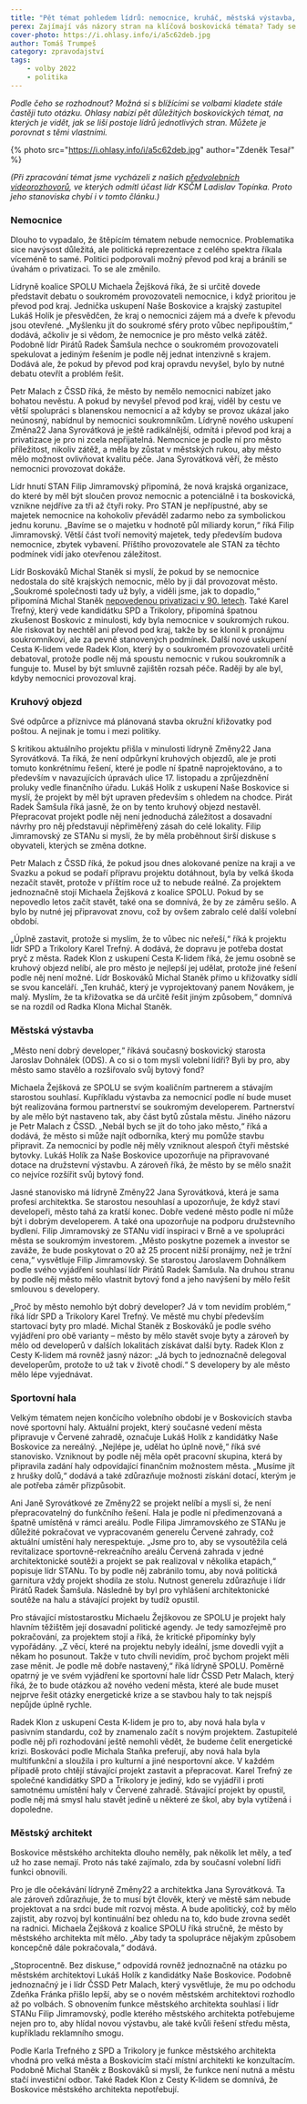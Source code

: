 ```yaml
---
title: "Pět témat pohledem lídrů: nemocnice, kruháč, městská výstavba, sportovní hala a městský architekt"
perex: Zajímají vás názory stran na klíčová boskovická témata? Tady se je dozvíte!
cover-photo: https://i.ohlasy.info/i/a5c62deb.jpg
author: Tomáš Trumpeš
category: zpravodajství
tags:
    - volby 2022
    - politika
---
```


*Podle čeho se rozhodnout? Možná si s blížícími se volbami kladete stále častěji tuto otázku. Ohlasy nabízí pět důležitých boskovických témat, na kterých je vidět, jak se liší postoje lídrů jednotlivých stran. Můžete je porovnat s těmi vlastními.*

{% photo src="https://i.ohlasy.info/i/a5c62deb.jpg" author="Zdeněk Tesař" %}

*(Při zpracování témat jsme vycházeli z našich [předvolebních videorozhovorů](https://volby.ohlasy.info/), ve kterých odmítl účast lídr KSČM Ladislav Topínka. Proto jeho stanoviska chybí i v tomto článku.)*

### Nemocnice

Dlouho to vypadalo, že štěpícím tématem nebude nemocnice. Problematika sice navýsost důležitá, ale politická reprezentace z celého spektra říkala víceméně to samé. Politici podporovali možný převod pod kraj a bránili se úvahám o privatizaci. To se ale změnilo.

Lídryně koalice SPOLU Michaela Žejšková říká, že si určitě dovede představit debatu o soukromém provozovateli nemocnice, i když prioritou je převod pod kraj. Jednička uskupení Naše Boskovice a krajský zastupitel Lukáš Holík je přesvědčen, že kraj o nemocnici zájem má a dveře k převodu jsou otevřené. „Myšlenku jít do soukromé sféry proto vůbec nepřipouštím,“ dodává, ačkoliv je si vědom, že nemocnice je pro město velká zátěž. Podobně lídr Pirátů Radek Šamšula nechce o soukromém provozovateli spekulovat a jediným řešením je podle něj jednat intenzivně s krajem. Dodává ale, že pokud by převod pod kraj opravdu nevyšel, bylo by nutné debatu otevřít a problém řešit.

Petr Malach z ČSSD říká, že město by nemělo nemocnici nabízet jako bohatou nevěstu. A pokud by nevyšel převod pod kraj, viděl by cestu ve větší spolupráci s blanenskou nemocnicí a až kdyby se provoz ukázal jako neúnosný, nabídnul by nemocnici soukromníkům. Lídryně nového uskupení Změna22 Jana Syrovátková je ještě radikálnější, odmítá i převod pod kraj a privatizace je pro ni zcela nepřijatelná. Nemocnice je podle ní pro město příležitost, nikoliv zátěž, a měla by zůstat v městských rukou, aby město mělo možnost ovlivňovat kvalitu péče. Jana Syrovátková věří, že město nemocnici provozovat dokáže.

Lídr hnutí STAN Filip Jimramovský připomíná, že nová krajská organizace, do které by měl být sloučen provoz nemocnic a potenciálně i ta boskovická, vznikne nejdříve za tři až čtyři roky. Pro STAN je nepřípustné, aby se majetek nemocnice na kohokoliv převáděl zadarmo nebo za symbolickou jednu korunu. „Bavíme se o majetku v hodnotě půl miliardy korun,“ říká Filip Jimramovský. Větší část tvoří nemovitý majetek, tedy především budova nemocnice, zbytek vybavení. Příštího provozovatele ale STAN za těchto podmínek vidí jako otevřenou záležitost.

Lídr Boskováků Michal Staněk si myslí, že pokud by se nemocnice nedostala do sítě krajských nemocnic, mělo by ji dál provozovat město. „Soukromé společnosti tady už byly, a viděli jsme, jak to dopadlo,“ připomíná Michal Staněk [nepovedenou privatizaci v 90. letech](https://ohlasy.info/clanky/2018/05/vznik-nemocnice.html). Také Karel Trefný, který vede kandidátku SPD a Trikolory, připomíná špatnou zkušenost Boskovic z minulosti, kdy byla nemocnice v soukromých rukou. Ale riskovat by nechtěl ani převod pod kraj, takže by se klonil k pronájmu soukromníkovi, ale za pevně stanovených podmínek. Další nové uskupení Cesta K-lidem vede Radek Klon, který by o soukromém provozovateli určitě debatoval, protože podle něj má spoustu nemocnic v rukou soukromník a funguje to. Musel by být smluvně zajištěn rozsah péče. Raději by ale byl, kdyby nemocnici provozoval kraj. 

### Kruhový objezd

Své odpůrce a příznivce má plánovaná stavba okružní křižovatky pod poštou. A nejinak je tomu i mezi politiky. 

S kritikou aktuálního projektu přišla v minulosti lídryně Změny22 Jana Syrovátková. Ta říká, že není odpůrkyní kruhových objezdů, ale je proti tomuto konkrétnímu řešení, které je podle ní špatně naprojektováno, a to především v navazujících úpravách ulice 17. listopadu a zprůjezdnění proluky vedle finančního úřadu. Lukáš Holík z uskupení Naše Boskovice si myslí, že projekt by měl být upraven především s ohledem na chodce. Pirát Radek Šamšula říká jasně, že on by tento kruhový objezd nestavěl. Přepracovat projekt podle něj není jednoduchá záležitost a dosavadní návrhy pro něj představují něpřiměřený zásah do celé lokality. Filip Jimramovský ze STANu si myslí, že by měla proběhnout širší diskuse s obyvateli, kterých se změna dotkne. 

Petr Malach z ČSSD říká, že pokud jsou dnes alokované peníze na kraji a ve Svazku a pokud se podaří přípravu projektu dotáhnout, byla by velká škoda nezačít stavět, protože v příštím roce už to nebude reálné. Za projektem jednoznačně stojí Michaela Žejšková z koalice SPOLU. Pokud by se nepovedlo letos začít stavět, také ona se domnívá, že by ze záměru sešlo. A bylo by nutné jej připravovat znovu, což by ovšem zabralo celé další volební období.

„Úplně zastavit, protože si myslím, že to vůbec nic neřeší,“ říká k projektu lídr SPD a Trikolory Karel Trefný. A dodává, že dopravu je potřeba dostat pryč z města. Radek Klon z uskupení Cesta K-lidem říká, že jemu osobně se kruhový objezd nelíbí, ale pro město je nejlepší jej udělat, protože jiné řešení podle něj není možné. Lídr Boskováků Michal Staněk přímo u křižovatky sídlí se svou kanceláří. „Ten kruháč, který je vyprojektovaný panem Novákem, je malý. Myslím, že ta křižovatka se dá určitě řešit jiným způsobem,“ domnívá se na rozdíl od Radka Klona Michal Staněk.

### Městská výstavba

„Město není dobrý developer,“ říkává současný boskovický starosta Jaroslav Dohnálek (ODS). A co si o tom myslí volební lídři? Byli by pro, aby město samo stavělo a rozšiřovalo svůj bytový fond? 

Michaela Žejšková ze SPOLU se svým koaličním partnerem a stávajím starostou souhlasí. Kupříkladu výstavba za nemocnicí podle ní bude muset být realizována formou partnerství se soukromým developerem. Partnerství by ale mělo být nastaveno tak, aby část bytů zůstala městu. Jiného názoru je Petr Malach z ČSSD. „Nebál bych se jít do toho jako město,“ říká a dodává, že město si může najít odborníka, který mu pomůže stavbu připravit. Za nemocnicí by podle něj měly vzniknout alespoň čtyři městské bytovky. Lukáš Holík za Naše Boskovice upozorňuje na připravované dotace na družstevní výstavbu. A zároveň říká, že město by se mělo snažit co nejvíce rozšířit svůj bytový fond. 

Jasné stanovisko má lídryně Změny22 Jana Syrovátková, která je sama profesí architektka. Se starostou nesouhlasí a upozorňuje, že když staví developeři, město tahá za kratší konec. Dobře vedené město podle ní může být i dobrým developerem. A také ona upozorňuje na podporu družstevního bydlení. Filip Jimramovský ze STANu vidí inspiraci v Brně a ve spolupráci města se soukromým investorem. „Město poskytne pozemek a investor se zaváže, že bude poskytovat o 20 až 25 procent nižší pronájmy, než je tržní cena,“ vysvětluje Filip Jimramovský. Se starostou Jaroslavem Dohnálkem podle svého vyjádření souhlasí lídr Pirátů Radek Šamšula. Na druhou stranu by podle něj město mělo vlastnit bytový fond a jeho navýšení by mělo řešit smlouvou s developery.

„Proč by město nemohlo být dobrý developer? Já v tom nevidím problém,“ říká lídr SPD a Trikolory Karel Trefný. Ve městě mu chybí především startovací byty pro mladé. Michal Staněk z Boskováků je podle svého vyjádření pro obě varianty – město by mělo stavět svoje byty a zároveň by mělo od developerů v dalších lokalitách získávat další byty. Radek Klon z Cesty K-lidem má rovněž jasný názor: „Já bych to jednoznačně delegoval developerům, protože to už tak v životě chodí.“ S developery by ale město mělo lépe vyjednávat.

### Sportovní hala

Velkým tématem nejen končícího volebního období je v Boskovicích stavba nové sportovní haly. Aktuální projekt, který současné vedení města připravuje v Červené zahradě, označuje Lukáš Holík z kandidátky Naše Boskovice za nereálný. „Nejlépe je, udělat ho úplně nově,“ říká své stanovisko. Vzniknout by podle něj měla opět pracovní skupina, která by připravila zadání haly odpovídající finančním možnostem města. „Musíme jít z hrušky dolů,“ dodává a také zdůrazňuje možnosti získání dotací, kterým je ale potřeba záměr přizpůsobit.

Ani Janě Syrovátkové ze Změny22 se projekt nelíbí a myslí si, že není přepracovatelný do funkčního řešení. Hala je podle ní předimenzovaná a špatně umístěná v rámci areálu. Podle Filipa Jimramovského ze STANu je důležité pokračovat ve vypracovaném generelu Červené zahrady, což aktuální umístění haly nerespektuje. „Jsme pro to, aby se vysoutěžila celá revitalizace sportovně-rekreačního areálu Červená zahrada v jedné architektonické soutěži a projekt se pak realizoval v několika etapách,“ popisuje lídr STANu. To by podle něj zabránilo tomu, aby nová politická garnitura vždy projekt shodila ze stolu. Nutnost generelu zdůrazňuje i lídr Pirátů Radek Šamšula. Následně by byl pro vyhlášení architektonické soutěže na halu a stávající projekt by tudíž opustil.

Pro stávající místostarostku Michaelu Žejškovou ze SPOLU je projekt haly hlavním těžištěm její dosavadní politické agendy. Je tedy samozřejmě pro pokračování, za projektem stojí a říká, že kritické připomínky byly vypořádány. „Z věcí, které na projektu nebyly ideální, jsme dovedli vyjít a někam ho posunout. Takže v tuto chvíli nevidím, proč bychom projekt měli zase měnit. Je podle mě dobře nastavený,“ říká lídryně SPOLU. Poměrně opatrný je ve svém vyjádření ke sportovní hale lídr ČSSD Petr Malach, který říká, že to bude otázkou až nového vedení města, které ale bude muset nejprve řešit otázky energetické krize a se stavbou haly to tak nejspíš nepůjde úplně rychle.

Radek Klon z uskupení Cesta K-lidem je pro to, aby nová hala byla v pasivním standardu, což by znamenalo začít s novým projektem. Zastupitelé podle něj při rozhodování ještě nemohli vědět, že budeme čelit energetické krizi. Boskováci podle Michala Staňka preferují, aby nová hala byla multifunkční a sloužila i pro kulturní a jiné nesportovní akce. V každém případě proto chtějí stávající projekt zastavit a přepracovat. Karel Trefný ze společné kandidátky SPD a Trikolory je jediný, kdo se vyjádřil i proti samotnému umístění haly v Červené zahradě. Stávající projekt by opustil, podle něj má smysl halu stavět jedině u některé ze škol, aby byla vytížená i dopoledne.

### Městský architekt

Boskovice městského architekta dlouho neměly, pak několik let měly, a teď už ho zase nemají. Proto nás také zajímalo, zda by současní volební lídři funkci obnovili.

Pro je dle očekávání lídryně Změny22 a architektka Jana Syrovátková. Ta ale zároveň zdůrazňuje, že to musí být člověk, který ve městě sám nebude projektovat a na srdci bude mít rozvoj města. A bude apolitický, což by mělo zajistit, aby rozvoj byl kontinuální bez ohledu na to, kdo bude zrovna sedět na radnici. Michaela Žejšková z koalice SPOLU říká stručně, že město by městského architekta mít mělo. „Aby tady ta spolupráce nějakým způsobem koncepčně dále pokračovala,“ dodává. 

„Stoprocentně. Bez diskuse,“ odpovídá rovněž jednoznačně na otázku po městském architektovi Lukáš Holík z kandidátky Naše Boskovice. Podobně jednoznačný je i lídr ČSSD Petr Malach, který vysvětluje, že mu po odchodu Zdeňka Fránka přišlo lepší, aby se o novém městském architektovi rozhodlo až po volbách. S obnovením funkce městského architekta souhlasí i lídr STANu Filip Jimramovský, podle kterého městského architekta potřebujeme nejen pro to, aby hlídal novou výstavbu, ale také kvůli řešení středu města, kupříkladu reklamního smogu.

Podle Karla Trefného z SPD a Trikolory je funkce městského architekta vhodná pro velká města a Boskovicím stačí místní architekti ke konzultacím. Podobně Michal Staněk z Boskováků si myslí, že funkce není nutná a městu stačí investiční odbor. Také Radek Klon z Cesty K-lidem se domnívá, že Boskovice městského architekta nepotřebují.